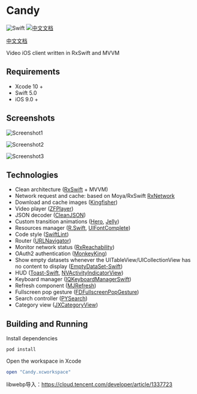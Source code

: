 # Candy

![Swift](https://img.shields.io/badge/Swift-5.0-orange.svg) [![中文文档](https://woolson.gitee.io/npmer-badge/-007ec6-%E4%B8%AD%E6%96%87%E6%96%87%E6%A1%A3-007ec6-github-ffffff-square-gradient-shadow.svg)](https://github.com/InsectQY/Candy/blob/master/README.zh-cn.md)

[中文文档](https://github.com/InsectQY/Candy/blob/master/README.zh-cn.md)

Video iOS client written in RxSwift and MVVM

## Requirements

- Xcode 10 +
- Swift 5.0
- iOS 9.0 +

## Screenshots

![Screenshot1](https://ae01.alicdn.com/kf/HTB1cWjjbRKw3KVjSZTE5jcuRpXak.gif)

![Screenshot2](https://ae01.alicdn.com/kf/HTB1p.fdbR1D3KVjSZFy5jbuFpXaN.gif)

![Screenshot3](https://ae01.alicdn.com/kf/HTB1.6_bbL1H3KVjSZFB5jbSMXXaR.gif)

## Technologies

- Clean architecture ([RxSwift](https://github.com/ReactiveX/RxSwift) + MVVM)
- Network request and cache: based on Moya/RxSwift [RxNetwork](<https://github.com/Pircate/RxNetwork>)
- Download and cache images ([Kingfisher](<https://github.com/onevcat/Kingfisher>)) 
- Video player ([ZFPlayer](<https://github.com/renzifeng/ZFPlayer>))
- JSON decoder ([CleanJSON](<https://github.com/Pircate/CleanJSON>))
- Custom transition animations ([Hero](https://github.com/HeroTransitions/Hero), [Jelly](https://github.com/SebastianBoldt/Jelly))
- Resources manager ([R.Swift](https://github.com/mac-cain13/R.swift), [UIFontComplete](https://github.com/Nirma/UIFontComplete))
- Code style ([SwiftLint](https://github.com/realm/SwiftLint))
- Router ([URLNavigator](<https://github.com/devxoul/URLNavigator>))
- Monitor network status ([RxReachability](https://github.com/RxSwiftCommunity/RxReachability))
-  OAuth2 authentication ([MonkeyKing](https://github.com/nixzhu/MonkeyKing))
-  Show empty datasets whenever the UITableView/UICollectionView has no content to display ([EmptyDataSet-Swift](https://github.com/Xiaoye220/EmptyDataSet-Swift))
- HUD ([Toast-Swift](https://github.com/scalessec/Toast-Swift), [NVActivityIndicatorView](https://github.com/ninjaprox/NVActivityIndicatorView))
- Keyboard manager ([IQKeyboardManagerSwift](https://github.com/hackiftekhar/IQKeyboardManager))
- Refresh component ([MJRefresh](<https://github.com/CoderMJLee/MJRefresh>))
- Fullscreen pop gesture ([FDFullscreenPopGesture](https://github.com/forkingdog/FDFullscreenPopGesture))
- Search controller ([PYSearch](https://github.com/ko1o/PYSearch))
- Category view ([JXCategoryView](https://github.com/pujiaxin33/JXCategoryView))
## Building and Running

 Install dependencies

  ```ruby
  pod install
  ```

Open the workspace in Xcode

  ```ruby
  open "Candy.xcworkspace"
  ```
  
  libwebp导入：https://cloud.tencent.com/developer/article/1337723

